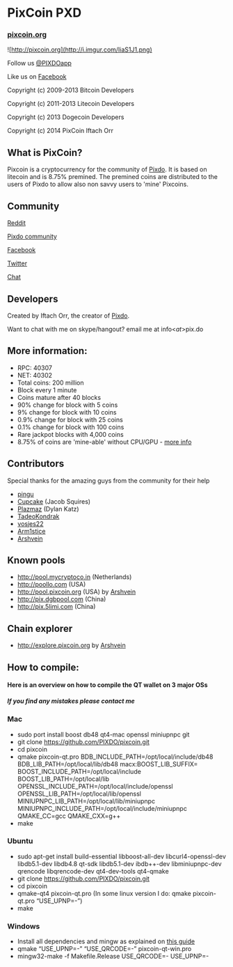 # PixCoin PXD

### [pixcoin.org](http://pixcoin.org)

![http://pixcoin.org](http://i.imgur.com/IiaS1J1.png)

Follow us [@PIXDOapp](http://twitter.com/PIXDOApp)

Like us on [Facebook](http://facebook.com/PIXDOApp)

Copyright (c) 2009-2013 Bitcoin Developers

Copyright (c) 2011-2013 Litecoin Developers

Copyright (c) 2013 Dogecoin Developers

Copyright (c) 2014 PixCoin Iftach Orr

## What is PixCoin?

Pixcoin is a cryptocurrency for the community of [Pixdo](http://pix.do). It is based on litecoin and is 8.75% premined. The premined coins are distributed to the users of Pixdo to allow also non savvy users to 'mine' Pixcoins.


## Community

[Reddit](http://www.reddit.com/r/pixcoins)

[Pixdo community](http://pix.do/leaderboard)

[Facebook](http://facebook.com/PIXDOApp)

[Twitter](http://twitter.com/PIXDOApp)

[Chat](http://twitter.com/PIXDOApp)





## Developers

Created by Iftach Orr, the creator of [Pixdo](http://pix.do).

Want to chat with me on skype/hangout? email me at info<_at_>pix.do

## More information:

- RPC: 40307
- NET: 40302
- Total coins: 200 million
- Block every 1 minute
- Coins mature after 40 blocks
- 90% change for block with 5 coins
- 9% change for block with 10 coins
- 0.9% change for block with 25 coins
- 0.1% change for block with 100 coins
- Rare jackpot blocks with 4,000 coins
- 8.75% of coins are 'mine-able' without CPU/GPU - [more info](http://pix.do)



## Contributors

Special thanks for the amazing guys from the community for their help

- [pingu](http://www.pingu.net/official_pingu_website_flag_page.htm)
- [Cupcake](https://twitter.com/TheAltCupcake) (Jacob Squires)
- [Plazmaz](http://github.com/Plazmaz) (Dylan Katz)
- [TadeoKondrak](http://github.com/TadeoKondrak)
- [vosjes22](http://www.reddit.com/user/vosjes22/)
- [Arm1stice](https://github.com/Arm1stice)
- [Arshvein](http://twitter.com/arshvein)


## Known pools

- http://pool.mycryptoco.in (Netherlands)
- http://poollo.com (USA)
- http://pool.pixcoin.org (USA) by [Arshvein](http://twitter.com/arshvein)
- http://pix.dgbpool.com (China)
- http://pix.5limi.com (China)


## Chain explorer

- http://explore.pixcoin.org by [Arshvein](http://twitter.com/arshvein)

## How to compile:
#### Here is an overview on how to compile the QT wallet on 3 major OSs
##### If you find any mistakes please contact me

### Mac

- sudo port install boost db48 qt4-mac openssl miniupnpc git
- git clone https://github.com/PIXDO/pixcoin.git
- cd pixcoin
- qmake pixcoin-qt.pro BDB_INCLUDE_PATH=/opt/local/include/db48 BDB_LIB_PATH=/opt/local/lib/db48 macx:BOOST_LIB_SUFFIX= BOOST_INCLUDE_PATH=/opt/local/include BOOST_LIB_PATH=/opt/local/lib OPENSSL_INCLUDE_PATH=/opt/local/include/openssl OPENSSL_LIB_PATH=/opt/local/lib/openssl MINIUPNPC_LIB_PATH=/opt/local/lib/miniupnpc MINIUPNPC_INCLUDE_PATH=/opt/local/include/miniupnpc QMAKE_CC=gcc QMAKE_CXX=g++
- make

### Ubuntu

- sudo apt-get install build-essential libboost-all-dev libcurl4-openssl-dev libdb5.1-dev libdb4.8 qt-sdk libdb5.1-dev ibdb++-dev libminiupnpc-dev qrencode libqrencode-dev qt4-dev-tools qt4-qmake
- git clone https://github.com/PIXDO/pixcoin.git
- cd pixcoin
- qmake-qt4 pixcoin-qt.pro  (In some linux version I do: qmake pixcoin-qt.pro “USE_UPNP=-”)
- make

### Windows

- Install all dependencies and mingw as explained on [this guide](https://bitcointalk.org/index.php?topic=149479.0)
- qmake “USE_UPNP=-” “USE_QRCODE=-” pixcoin-qt-win.pro
- mingw32-make  -f Makefile.Release USE_QRCODE=- USE_UPNP=-



